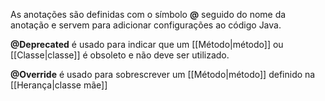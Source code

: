 As anotações são definidas com o símbolo **@** seguido do nome da anotação e servem para adicionar configurações ao código Java.

**@Deprecated** é usado para indicar que um [[Método|método]] ou [[Classe|classe]] é obsoleto e não deve ser utilizado.

**@Override** é usado para sobrescrever um [[Método|método]] definido na [[Herança|classe mãe]]